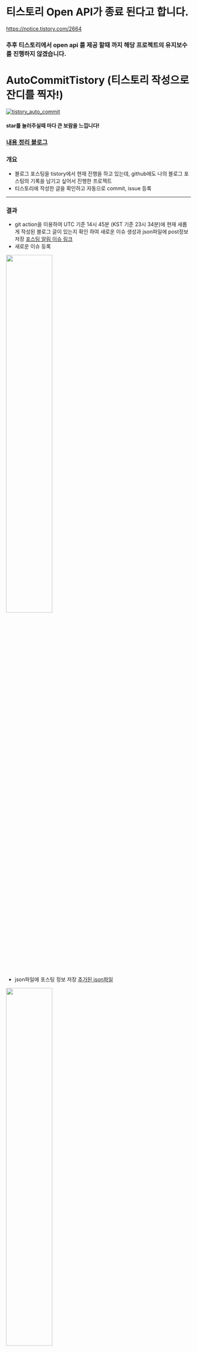 # 티스토리 Open API가 종료 된다고 합니다.
https://notice.tistory.com/2664

### 추후 티스토리에서 open api 를 제공 할때 까지 해당 프로젝트의 유지보수를 진행하지 않겠습니다.









# AutoCommitTistory (티스토리 작성으로 잔디를 찍자!)
[![tistory_auto_commit](https://github.com/taxijjang/AutoCommitTistory/actions/workflows/tistory_auto_commit.yml/badge.svg?branch=master)](https://github.com/taxijjang/AutoCommitTistory/actions/workflows/tistory_auto_commit.yml)

#### star를 눌러주실때 마다 큰 보람을 느낍니다!

### [내용 정리 블로그](https://taxijjang.tistory.com/171)

### 개요
- 블로그 포스팅을 tistory에서 현재 진행을 하고 있는데, github에도 나의 블로그 포스팅의 기록을 남기고 싶어서 진행한 프로젝트
- 티스토리에 작성한 글을 확인하고 자동으로 commit, issue 등록


---
### 결과
- git action을 이용하여 UTC 기준 14시 45분 (KST 기준 23시 34분)에 현재 새롭게 작성된 블로그 글이 있는지 확인 하여 새로운 이슈 생성과 json파일에 post정보 저장
[포스팅 알림 이슈 링크](https://github.com/taxijjang/AutoCommitTistory/labels/new_posting)
- 새로운 이슈 등록
<img src="./images/new_issue.png" width="50%" height="50%">

  
- json파일에 포스팅 정보 저장
[추가된 json파일](https://github.com/taxijjang/AutoCommitTistory/blob/master/posts.json)
<img src="./images/add_posting_data.png" width="50%" height="50%">

---
### 사용방법
1. AutoCommitTistory repository를 fork 한다.
<img src="./images/repo_fork.png" width="50%" height="50%">
   

2. 아래에서 티스토리 access token과 github access token을 발급 한다.
   

3. fork를 한 위치의 repository에 발급한 token과 여러 환경 변수들을 github repository secret에 추가한다.

---
### 티스토리 access token 발급
- [티스토리 access token 발급 방법](https://taxijjang.tistory.com/144)


---
### github access token 발급
- [github access token 발급 방법](https://docs.github.com/en/authentication/keeping-your-account-and-data-secure/creating-a-personal-access-token)


---
### 환경 변수 설정
1. repo의 `settings`로 이동
2. `settings`의 `Secret`에서 `Actions secrets`를 이용하여 `New repository secret`를 생성
<img src="./images/add_environ.png" width="50%" height="50%">
   
- 환경 변수 정의
```
- github
MY_GITHUB_ACCESS_TOKEN: github에서 발급한 access token

- tistory
APP_ID: 발급된 app_id
SECRET_KEY: secret_key
REDIRECT_URI: 본인 티스토리 주소를 입력합니다 ex) https://taxijjang.tistory.com
ACCESS_TOKEN: tistory에서 발급 받은 access_token
USERNAME: 이슈에 남길 이름 ex)USERNAME의 블로그
REPO_NAME: 해당 프로젝트가 포함되어 있는 github repository의 이름
```
